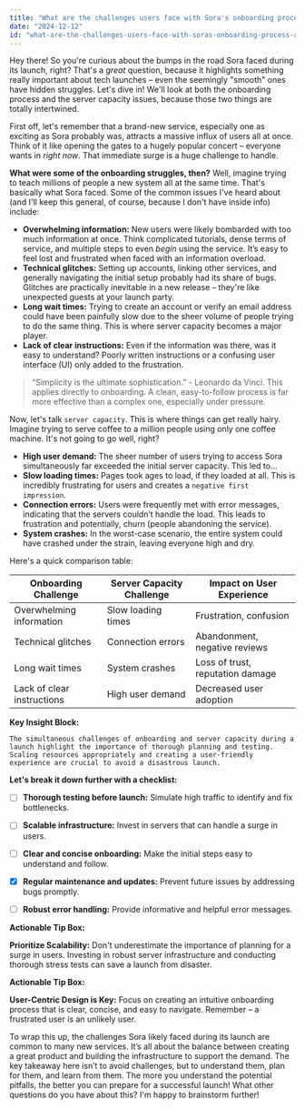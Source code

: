 ```yaml
---
title: "What are the challenges users face with Sora's onboarding process and server capacity during launch events?"
date: "2024-12-12"
id: "what-are-the-challenges-users-face-with-soras-onboarding-process-and-server-capacity-during-launch-events"
---
```


Hey there! So you're curious about the bumps in the road Sora faced during its launch, right?  That's a *great* question, because it highlights something really important about tech launches – even the seemingly "smooth" ones have hidden struggles. Let's dive in!  We'll look at both the onboarding process and the server capacity issues, because those two things are totally intertwined.

First off, let's remember that a brand-new service, especially one as exciting as Sora probably was, attracts a massive influx of users all at once.  Think of it like opening the gates to a hugely popular concert – everyone wants in *right now*. That immediate surge is a huge challenge to handle.

**What were some of the onboarding struggles, then?**  Well,  imagine trying to teach millions of people a new system all at the same time.  That's basically what Sora faced.  Some of the common issues I've heard about (and I'll keep this general, of course, because I don't have inside info) include:

* **Overwhelming information:**  New users were likely bombarded with too much information at once.  Think complicated tutorials, dense terms of service, and multiple steps to even *begin* using the service.  It’s easy to feel lost and frustrated when faced with an information overload.
* **Technical glitches:**  Setting up accounts, linking other services, and generally navigating the initial setup probably had its share of bugs.  Glitches are practically inevitable in a new release – they're like unexpected guests at your launch party.
* **Long wait times:**  Trying to create an account or verify an email address could have been painfully slow due to the sheer volume of people trying to do the same thing.  This is where server capacity becomes a major player.
* **Lack of clear instructions:**  Even if the information was there, was it easy to understand?  Poorly written instructions or a confusing user interface (UI) only added to the frustration.


> “Simplicity is the ultimate sophistication.” - Leonardo da Vinci. This applies directly to onboarding. A clean, easy-to-follow process is far more effective than a complex one, especially under pressure.

Now, let's talk `server capacity`.  This is where things can get really hairy.  Imagine trying to serve coffee to a million people using only one coffee machine. It's not going to go well, right?

* **High user demand:** The sheer number of users trying to access Sora simultaneously far exceeded the initial server capacity. This led to...
* **Slow loading times:** Pages took ages to load, if they loaded at all.  This is incredibly frustrating for users and creates a `negative first impression`.
* **Connection errors:**  Users were frequently met with error messages, indicating that the servers couldn’t handle the load.  This leads to frustration and potentially, churn (people abandoning the service).
* **System crashes:**  In the worst-case scenario, the entire system could have crashed under the strain, leaving everyone high and dry.

Here's a quick comparison table:

| Onboarding Challenge          | Server Capacity Challenge       | Impact on User Experience     |
|---------------------------------|---------------------------------|-------------------------------|
| Overwhelming information       | Slow loading times             | Frustration, confusion        |
| Technical glitches             | Connection errors               | Abandonment, negative reviews |
| Long wait times                | System crashes                  | Loss of trust, reputation damage |
| Lack of clear instructions      | High user demand               | Decreased user adoption       |


**Key Insight Block:**

```
The simultaneous challenges of onboarding and server capacity during a launch highlight the importance of thorough planning and testing.  Scaling resources appropriately and creating a user-friendly experience are crucial to avoid a disastrous launch.
```

**Let's break it down further with a checklist:**

- [ ] **Thorough testing before launch:**  Simulate high traffic to identify and fix bottlenecks.
- [ ] **Scalable infrastructure:**  Invest in servers that can handle a surge in users.
- [ ] **Clear and concise onboarding:**  Make the initial steps easy to understand and follow.
- [x] **Regular maintenance and updates:**  Prevent future issues by addressing bugs promptly.
- [ ] **Robust error handling:**  Provide informative and helpful error messages.


**Actionable Tip Box:**

**Prioritize Scalability:**  Don't underestimate the importance of planning for a surge in users.  Investing in robust server infrastructure and conducting thorough stress tests can save a launch from disaster.


**Actionable Tip Box:**

**User-Centric Design is Key:**  Focus on creating an intuitive onboarding process that is clear, concise, and easy to navigate.  Remember – a frustrated user is an unlikely user.

To wrap this up, the challenges Sora likely faced during its launch are common to many new services. It’s all about the balance between creating a great product and building the infrastructure to support the demand. The key takeaway here isn’t to avoid challenges, but to understand them, plan for them, and learn from them.  The more you understand the potential pitfalls, the better you can prepare for a successful launch!  What other questions do you have about this?  I'm happy to brainstorm further!

